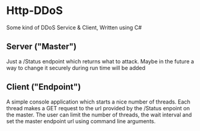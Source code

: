 # Http-DDoS
Some kind of DDoS Service &amp; Client, Written using C#

## Server ("Master")
Just a /Status endpoint which returns what to attack.
Maybe in the future a way to change it securely during run time will be added

## Client ("Endpoint")
A simple console application which starts a nice number of threads.
Each thread makes a GET request to the url provided by the /Status enpoint on the master.
The user can limit the number of threads, the wait interval and set the master endpoint url using command line arguments.

